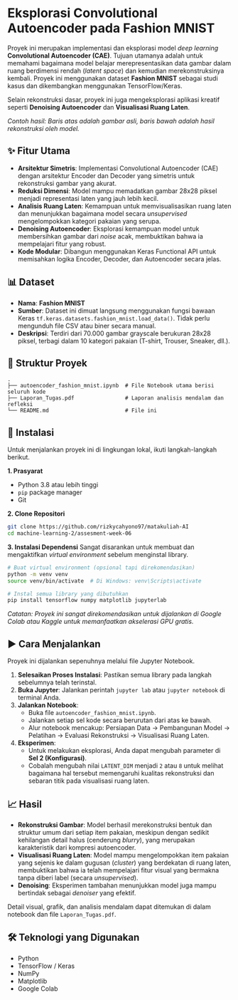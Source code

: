 # Eksplorasi Convolutional Autoencoder pada Fashion MNIST

Proyek ini merupakan implementasi dan eksplorasi model *deep learning* **Convolutional Autoencoder (CAE)**. Tujuan utamanya adalah untuk memahami bagaimana model belajar merepresentasikan data gambar dalam ruang berdimensi rendah (*latent space*) dan kemudian merekonstruksinya kembali. Proyek ini menggunakan dataset **Fashion MNIST** sebagai studi kasus dan dikembangkan menggunakan TensorFlow/Keras.

Selain rekonstruksi dasar, proyek ini juga mengeksplorasi aplikasi kreatif seperti **Denoising Autoencoder** dan **Visualisasi Ruang Laten**.

*Contoh hasil: Baris atas adalah gambar asli, baris bawah adalah hasil rekonstruksi oleh model.*

## ✨ Fitur Utama

  - **Arsitektur Simetris**: Implementasi Convolutional Autoencoder (CAE) dengan arsitektur Encoder dan Decoder yang simetris untuk rekonstruksi gambar yang akurat.
  - **Reduksi Dimensi**: Model mampu memadatkan gambar 28x28 piksel menjadi representasi laten yang jauh lebih kecil.
  - **Analisis Ruang Laten**: Kemampuan untuk memvisualisasikan ruang laten dan menunjukkan bagaimana model secara *unsupervised* mengelompokkan kategori pakaian yang serupa.
  - **Denoising Autoencoder**: Eksplorasi kemampuan model untuk membersihkan gambar dari *noise* acak, membuktikan bahwa ia mempelajari fitur yang robust.
  - **Kode Modular**: Dibangun menggunakan Keras Functional API untuk memisahkan logika Encoder, Decoder, dan Autoencoder secara jelas.

## 📊 Dataset

  - **Nama**: **Fashion MNIST**
  - **Sumber**: Dataset ini dimuat langsung menggunakan fungsi bawaan Keras `tf.keras.datasets.fashion_mnist.load_data()`. Tidak perlu mengunduh file CSV atau biner secara manual.
  - **Deskripsi**: Terdiri dari 70.000 gambar grayscale berukuran 28x28 piksel, terbagi dalam 10 kategori pakaian (T-shirt, Trouser, Sneaker, dll.).

## 📂 Struktur Proyek

```
.
├── autoencoder_fashion_mnist.ipynb  # File Notebook utama berisi seluruh kode
├── Laporan_Tugas.pdf                # Laporan analisis mendalam dan refleksi
└── README.md                        # File ini
```

## 🚀 Instalasi

Untuk menjalankan proyek ini di lingkungan lokal, ikuti langkah-langkah berikut.

**1. Prasyarat**

  - Python 3.8 atau lebih tinggi
  - `pip` package manager
  - Git

**2. Clone Repositori**

```bash
git clone https://github.com/rizkycahyono97/matakuliah-AI
cd machine-learning-2/assesment-week-06
```

**3. Instalasi Dependensi**
Sangat disarankan untuk membuat dan mengaktifkan *virtual environment* sebelum menginstal library.

```bash
# Buat virtual environment (opsional tapi direkomendasikan)
python -m venv venv
source venv/bin/activate  # Di Windows: venv\Scripts\activate

# Instal semua library yang dibutuhkan
pip install tensorflow numpy matplotlib jupyterlab
```

*Catatan: Proyek ini sangat direkomendasikan untuk dijalankan di Google Colab atau Kaggle untuk memanfaatkan akselerasi GPU gratis.*

## ▶️ Cara Menjalankan

Proyek ini dijalankan sepenuhnya melalui file Jupyter Notebook.

1.  **Selesaikan Proses Instalasi**: Pastikan semua library pada langkah sebelumnya telah terinstal.
2.  **Buka Jupyter**: Jalankan perintah `jupyter lab` atau `jupyter notebook` di terminal Anda.
3.  **Jalankan Notebook**:
      - Buka file `autoencoder_fashion_mnist.ipynb`.
      - Jalankan setiap sel kode secara berurutan dari atas ke bawah.
      - Alur notebook mencakup: Persiapan Data -\> Pembangunan Model -\> Pelatihan -\> Evaluasi Rekonstruksi -\> Visualisasi Ruang Laten.
4.  **Eksperimen**:
      - Untuk melakukan eksplorasi, Anda dapat mengubah parameter di **Sel 2 (Konfigurasi)**.
      - Cobalah mengubah nilai `LATENT_DIM` menjadi `2` atau `8` untuk melihat bagaimana hal tersebut memengaruhi kualitas rekonstruksi dan sebaran titik pada visualisasi ruang laten.

## 📈 Hasil

  - **Rekonstruksi Gambar**: Model berhasil merekonstruksi bentuk dan struktur umum dari setiap item pakaian, meskipun dengan sedikit kehilangan detail halus (cenderung *blurry*), yang merupakan karakteristik dari kompresi autoencoder.
  - **Visualisasi Ruang Laten**: Model mampu mengelompokkan item pakaian yang sejenis ke dalam gugusan (*cluster*) yang berdekatan di ruang laten, membuktikan bahwa ia telah mempelajari fitur visual yang bermakna tanpa diberi label (secara *unsupervised*).
  - **Denoising**: Eksperimen tambahan menunjukkan model juga mampu bertindak sebagai *denoiser* yang efektif.

Detail visual, grafik, dan analisis mendalam dapat ditemukan di dalam notebook dan file `Laporan_Tugas.pdf`.

## 🛠️ Teknologi yang Digunakan

  - Python
  - TensorFlow / Keras
  - NumPy
  - Matplotlib
  - Google Colab